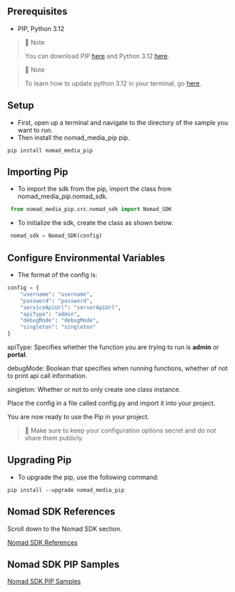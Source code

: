 ## Prerequisites

- PIP, Python 3.12

> 📘 Note
> 
> You can download PIP [here](https://pip.pypa.io/en/stable/installation/) and Python 3.12 [here](https://www.python.org/downloads/).

> 📘 Note
> 
> To learn how to update python 3.12 in your terminal, go [here](https://realpython.com/add-python-to-path/#how-to-add-python-to-path-on-windows).

## Setup

- First, open up a terminal and navigate to the directory of the sample you want to run.
- Then install the nomad_media_pip pip.

```shell
pip install nomad_media_pip
```

## Importing Pip

- To import the sdk from the pip, import the class from nomad_media_pip.nomad_sdk.

```python
 from nomad_media_pip.src.nomad_sdk import Nomad_SDK
```

- To initialize the sdk, create the class as shown below.

```python
 nomad_sdk = Nomad_SDK(config)
```

## Configure Environmental Variables

- The format of the config is:

```python
config = {
    "username": "username",
    "password": "password",
    "serviceApiUrl": "serverApiUrl",
    "apiType": "admin",
    "debugMode": "debugMode",
    "singleton": "singleton"
}
```

apiType: Specifies whether the function you are trying to run is **admin** or **portal**.

debugMode: Boolean that specifies when running functions, whether of not to print api call information.

singleton: Whether or not to only create one class instance.

Place the config in a file called config.py and import it into your project.

You are now ready to use the Pip in your project.

> 📘 Make sure to keep your configuration options secret and do not share them publicly.

## Upgrading Pip

- To upgrade the pip, use the following command:

```shell
pip install --upgrade nomad_media_pip
```

## Nomad SDK References

Scroll down to the Nomad SDK section.

[Nomad SDK References](https://developer.nomad-cms.com/reference)

## Nomad SDK PIP Samples

[Nomad SDK PIP Samples](https://github.com/Nomad-Media/samples-python)
